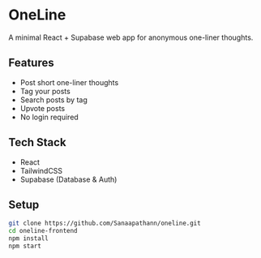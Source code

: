 # OneLine

A minimal React + Supabase web app for anonymous one-liner thoughts.

## Features

- Post short one-liner thoughts
- Tag your posts
- Search posts by tag
- Upvote posts
- No login required

## Tech Stack

- React
- TailwindCSS
- Supabase (Database & Auth)

## Setup

```bash
git clone https://github.com/Sanaapathann/oneline.git
cd oneline-frontend
npm install
npm start
